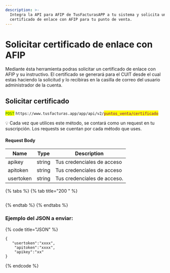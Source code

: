 ```yaml
---
description: >-
  Integra la API para AFIP de TusFacturasAPP a tu sistema y solicita un nuevo
  certificado de enlace con AFIP para tu punto de venta.
---
```


# Solicitar certificado de enlace con AFIP

Mediante ésta herramienta podras solicitar un certificado de enlace con AFIP y su instructivo. El certificado se generará para el CUIT desde el cual estas haciendo la solicitud y lo recibiras en la casilla de correo del usuario administrador de la cuenta.

## Solicitar certificado

<mark style="color:green;">`POST`</mark> `https://www.tusfacturas.app/app/api/v2/`<mark style="color:purple;">`puntos_venta/certificado`</mark>

💡 Cada vez que utilices este método, se contará como un request en tu suscripción. Los requests se cuentan por cada método que uses.

#### Request Body

| Name      | Type   | Description                 |
| --------- | ------ | --------------------------- |
| apikey    | string | Tus credenciales de acceso  |
| apitoken  | string | Tus credenciales de acceso  |
| usertoken | string | Tus credenciales de acceso. |

{% tabs %}
{% tab title="200 " %}
```
```
{% endtab %}
{% endtabs %}

### Ejemplo del JSON a enviar:

{% code title="JSON" %}
```
{
   "usertoken":"xxxx",
    "apitoken":"xxxx",
    "apikey":"xx" 
}
```
{% endcode %}

